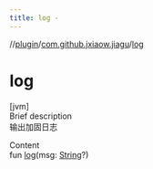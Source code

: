 ```yaml
---
title: log -
---
```

//[plugin](../index.md)/[com.github.jxiaow.jiagu](index.md)/[log](log.md)



# log  
[jvm]  
Brief description  
输出加固日志  
  
  
Content  
fun [log](log.md)(msg: [String](https://kotlinlang.org/api/latest/jvm/stdlib/kotlin/-string/index.html)?)  



